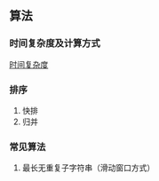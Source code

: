 ## 算法

### 时间复杂度及计算方式
[时间复杂度](https://juejin.im/post/58d15f1044d90400691834d4)

### 排序

1. 快排
2. 归并

### 常见算法

1. 最长无重复子字符串（滑动窗口方式）